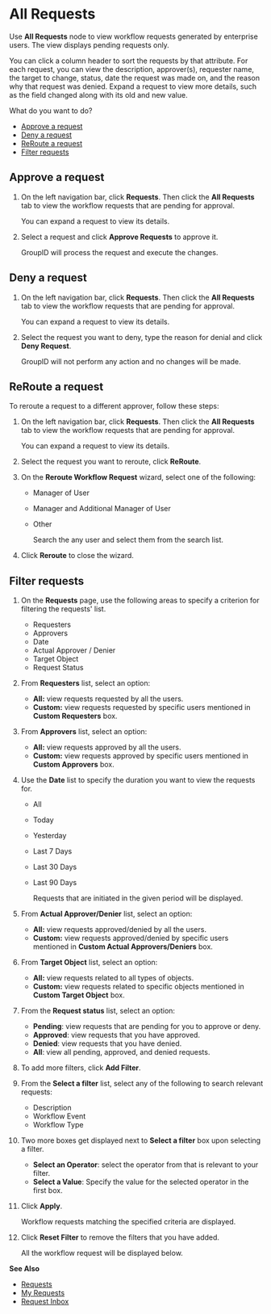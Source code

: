# All Requests

Use **All Requests** node to view workflow requests generated by enterprise users. The view displays
pending requests only.

You can click a column header to sort the requests by that attribute. For each request, you can view
the description, approver(s), requester name, the target to change, status, date the request was
made on, and the reason why that request was denied. Expand a request to view more details, such as
the field changed along with its old and new value.

What do you want to do?

- [Approve a request](#approve-a-request)
- [Deny a request](#deny-a-request)
- [ReRoute a request ](#reroute-a-request)
- [Filter requests](#filter-requests)

## Approve a request

1. On the left navigation bar, click **Requests**. Then click the **All Requests** tab to view the
   workflow requests that are pending for approval.

   You can expand a request to view its details.

2. Select a request and click **Approve Requests** to approve it.

   GroupID will process the request and execute the changes.

## Deny a request

1. On the left navigation bar, click **Requests**. Then click the **All Requests** tab to view the
   workflow requests that are pending for approval.

   You can expand a request to view its details.

2. Select the request you want to deny, type the reason for denial and click **Deny Request**.

   GroupID will not perform any action and no changes will be made.

## ReRoute a request

To reroute a request to a different approver, follow these steps:

1. On the left navigation bar, click **Requests**. Then click the **All Requests** tab to view the
   workflow requests that are pending for approval.

   You can expand a request to view its details.

2. Select the request you want to reroute, click **ReRoute**.
3. On the **Reroute Workflow Request** wizard, select one of the following:

   - Manager of User
   - Manager and Additional Manager of User
   - Other

     Search the any user and select them from the search list.

4. Click **Reroute** to close the wizard.

## Filter requests

1. On the **Requests** page, use the following areas to specify a criterion for filtering the
   requests' list.

   - Requesters
   - Approvers
   - Date
   - Actual Approver / Denier
   - Target Object
   - Request Status

2. From **Requesters** list, select an option:

   - **All:** view requests requested by all the users.
   - **Custom:** view requests requested by specific users mentioned in **Custom Requesters** box.

3. From **Approvers** list, select an option:

   - **All:** view requests approved by all the users.
   - **Custom:** view requests approved by specific users mentioned in **Custom Approvers** box.

4. Use the **Date** list to specify the duration you want to view the requests for.

   - All
   - Today
   - Yesterday
   - Last 7 Days
   - Last 30 Days
   - Last 90 Days

     Requests that are initiated in the given period will be displayed.

5. From **Actual Approver/Denier** list, select an option:

   - **All:** view requests approved/denied by all the users.
   - **Custom:** view requests approved/denied by specific users mentioned in **Custom Actual
     Approvers/Deniers** box.

6. From **Target Object** list, select an option:

   - **All:** view requests related to all types of objects.
   - **Custom:** view requests related to specific objects mentioned in **Custom Target Object**
     box.

7. From the **Request status** list, select an option:

   - **Pending**: view requests that are pending for you to approve or deny.
   - **Approved**: view requests that you have approved.
   - **Denied**: view requests that you have denied.
   - **All**: view all pending, approved, and denied requests.

8. To add more filters, click **Add Filter**.
9. From the **Select a filter** list, select any of the following to search relevant requests:

   - Description
   - Workflow Event
   - Workflow Type

10. Two more boxes get displayed next to **Select a filter** box upon selecting a filter.

    - **Select an Operator**: select the operator from that is relevant to your filter.
    - **Select a Value**: Specify the value for the selected operator in the first box.

11. Click **Apply**.

    Workflow requests matching the specified criteria are displayed.

12. Click **Reset Filter** to remove the filters that you have added.

    All the workflow request will be displayed below.

**See Also**

- [Requests](/docs/directorymanager/11.0/directorymanager/portal/request/overview.md)
- [My Requests](/docs/directorymanager/11.0/directorymanager/portal/request/myrequest.md)
- [Request Inbox](/docs/directorymanager/11.0/directorymanager/portal/request/pending.md)
